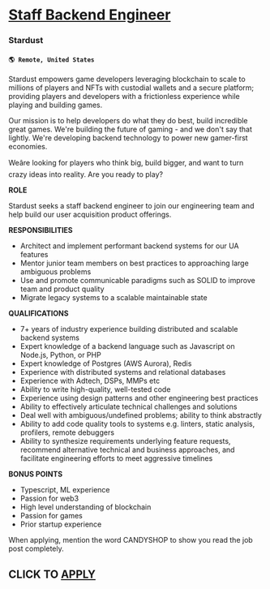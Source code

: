 # [Staff Backend Engineer](https://www.remotewlb.com/apply/staff-backend-engineer-73821)  
### Stardust  
#### `🌎 Remote, United States `  

Stardust empowers game developers leveraging blockchain to scale to millions of players and NFTs with custodial wallets and a secure platform; providing players and developers with a frictionless experience while playing and building games.

Our mission is to help developers do what they do best, build incredible great games. We're building the future of gaming - and we don't say that lightly. We're developing backend technology to power new gamer-first economies.

Weâre looking for players who think big, build bigger, and want to turn crazy ideas into reality. Are you ready to play?

**ROLE**

Stardust seeks a staff backend engineer to join our engineering team and help build our user acquisition product offerings.

**RESPONSIBILITIES**

  * Architect and implement performant backend systems for our UA features
  * Mentor junior team members on best practices to approaching large ambiguous problems
  * Use and promote communicable paradigms such as SOLID to improve team and product quality
  * Migrate legacy systems to a scalable maintainable state

**QUALIFICATIONS**

  * 7+ years of industry experience building distributed and scalable backend systems
  * Expert knowledge of a backend language such as Javascript on Node.js, Python, or PHP
  * Expert knowledge of Postgres (AWS Aurora), Redis
  * Experience with distributed systems and relational databases
  * Experience with Adtech, DSPs, MMPs etc
  * Ability to write high-quality, well-tested code
  * Experience using design patterns and other engineering best practices
  * Ability to effectively articulate technical challenges and solutions
  * Deal well with ambiguous/undefined problems; ability to think abstractly
  * Ability to add code quality tools to systems e.g. linters, static analysis, profilers, remote debuggers
  * Ability to synthesize requirements underlying feature requests, recommend alternative technical and business approaches, and facilitate engineering efforts to meet aggressive timelines

**BONUS POINTS**

  * Typescript, ML experience
  * Passion for web3
  * High level understanding of blockchain
  * Passion for games
  * Prior startup experience

When applying, mention the word CANDYSHOP to show you read the job post completely.  
## CLICK TO [APPLY](https://www.remotewlb.com/apply/staff-backend-engineer-73821)

